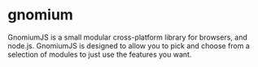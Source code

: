 # gnomium
GnomiumJS is a small modular cross-platform library for browsers, and node.js. GnomiumJS is designed to allow you to pick and choose from a selection of modules to just use the features you want.
